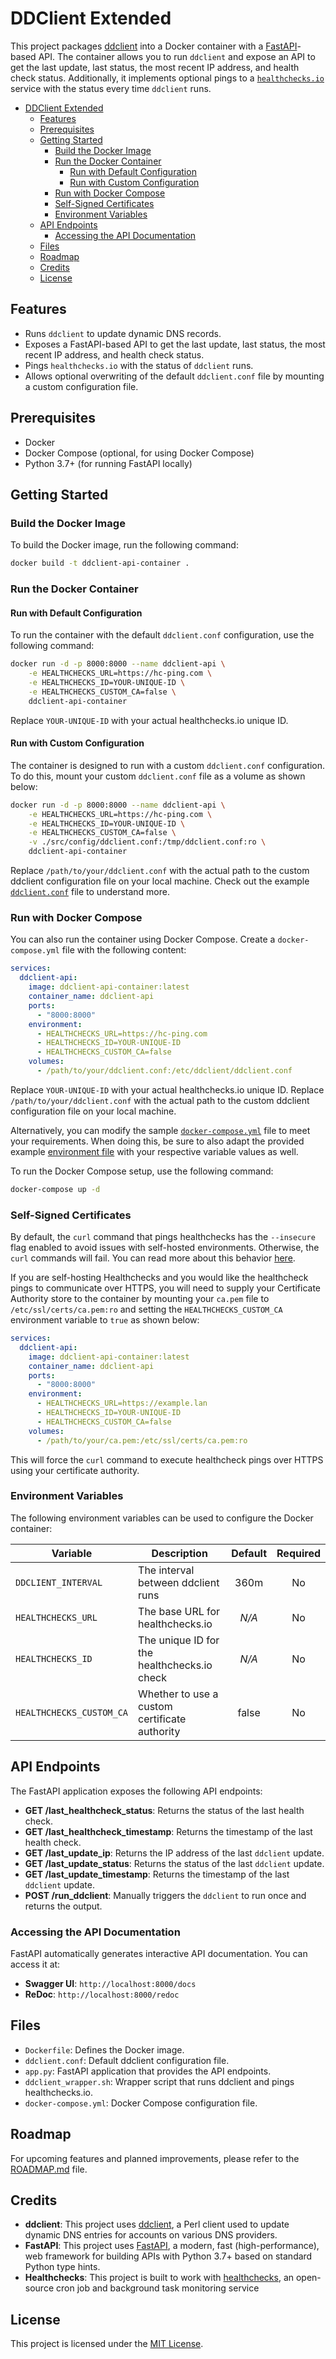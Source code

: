 # DDClient Extended

This project packages [ddclient](https://github.com/ddclient/ddclient) into a Docker container with a [FastAPI](https://fastapi.tiangolo.com/)-based API. The container allows you to run `ddclient` and expose an API to get the last update, last status, the most recent IP address, and health check status. Additionally, it implements optional pings to a [`healthchecks.io`](https://healthchecks.io/) service with the status every time `ddclient` runs.

- [DDClient Extended](#ddclient-extended)
  - [Features](#features)
  - [Prerequisites](#prerequisites)
  - [Getting Started](#getting-started)
    - [Build the Docker Image](#build-the-docker-image)
    - [Run the Docker Container](#run-the-docker-container)
      - [Run with Default Configuration](#run-with-default-configuration)
      - [Run with Custom Configuration](#run-with-custom-configuration)
    - [Run with Docker Compose](#run-with-docker-compose)
    - [Self-Signed Certificates](#self-signed-certificates)
    - [Environment Variables](#environment-variables)
  - [API Endpoints](#api-endpoints)
    - [Accessing the API Documentation](#accessing-the-api-documentation)
  - [Files](#files)
  - [Roadmap](#roadmap)
  - [Credits](#credits)
  - [License](#license)

## Features

- Runs `ddclient` to update dynamic DNS records.
- Exposes a FastAPI-based API to get the last update, last status, the most recent IP address, and health check status.
- Pings `healthchecks.io` with the status of `ddclient` runs.
- Allows optional overwriting of the default `ddclient.conf` file by mounting a custom configuration file.

## Prerequisites

- Docker
- Docker Compose (optional, for using Docker Compose)
- Python 3.7+ (for running FastAPI locally)

## Getting Started

### Build the Docker Image

To build the Docker image, run the following command:

```sh
docker build -t ddclient-api-container .
```

### Run the Docker Container

#### Run with Default Configuration

To run the container with the default `ddclient.conf` configuration, use the following command:

```bash
docker run -d -p 8000:8000 --name ddclient-api \
    -e HEALTHCHECKS_URL=https://hc-ping.com \
    -e HEALTHCHECKS_ID=YOUR-UNIQUE-ID \
    -e HEALTHCHECKS_CUSTOM_CA=false \
    ddclient-api-container
```

Replace `YOUR-UNIQUE-ID` with your actual healthchecks.io unique ID.

#### Run with Custom Configuration

The container is designed to run with a custom `ddclient.conf` configuration. To do this, mount your custom `ddclient.conf` file as a volume as shown below:

```bash
docker run -d -p 8000:8000 --name ddclient-api \
    -e HEALTHCHECKS_URL=https://hc-ping.com \
    -e HEALTHCHECKS_ID=YOUR-UNIQUE-ID \
    -e HEALTHCHECKS_CUSTOM_CA=false \
    -v ./src/config/ddclient.conf:/tmp/ddclient.conf:ro \
    ddclient-api-container
```

Replace `/path/to/your/ddclient.conf` with the actual path to the custom ddclient configuration file on your local machine. Check out the example [`ddclient.conf`](src/config/ddclient.conf.example) file to understand more.

### Run with Docker Compose

You can also run the container using Docker Compose. Create a `docker-compose.yml` file with the following content:

```yaml
services:
  ddclient-api:
    image: ddclient-api-container:latest
    container_name: ddclient-api
    ports:
      - "8000:8000"
    environment:
      - HEALTHCHECKS_URL=https://hc-ping.com
      - HEALTHCHECKS_ID=YOUR-UNIQUE-ID
      - HEALTHCHECKS_CUSTOM_CA=false
    volumes:
      - /path/to/your/ddclient.conf:/etc/ddclient/ddclient.conf
```

Replace `YOUR-UNIQUE-ID` with your actual healthchecks.io unique ID. Replace `/path/to/your/ddclient.conf` with the actual path to the custom ddclient configuration file on your local machine.

Alternatively, you can modify the sample [`docker-compose.yml`](docker-compose.yml) file to meet your requirements. When doing this, be sure to also adapt the provided example [environment file](example.env) with your respective variable values as well.

To run the Docker Compose setup, use the following command:

```bash
docker-compose up -d
```

### Self-Signed Certificates

By default, the `curl` command that pings healthchecks has the `--insecure` flag enabled to avoid issues with self-hosted environments. Otherwise, the `curl` commands will fail. You can read more about this behavior [here](https://curl.se/docs/sslcerts.html).

If you are self-hosting Healthchecks and you would like the healthcheck pings to communicate over HTTPS, you will need to supply your Certificate Authority store to the container by mounting your `ca.pem` file to `/etc/ssl/certs/ca.pem:ro` and setting the `HEALTHCHECKS_CUSTOM_CA` environment variable to `true` as shown below:

```yaml
services:
  ddclient-api:
    image: ddclient-api-container:latest
    container_name: ddclient-api
    ports:
      - "8000:8000"
    environment:
      - HEALTHCHECKS_URL=https://example.lan
      - HEALTHCHECKS_ID=YOUR-UNIQUE-ID
      - HEALTHCHECKS_CUSTOM_CA=false
    volumes:
      - /path/to/your/ca.pem:/etc/ssl/certs/ca.pem:ro
```

This will force the `curl` command to execute healthcheck pings over HTTPS using your certificate authority.

### Environment Variables

The following environment variables can be used to configure the Docker container:

| **Variable**             | **Description**                               | **Default** | **Required** |
| ------------------------ | --------------------------------------------- | :---------: | :----------: |
| `DDCLIENT_INTERVAL`      | The interval between ddclient runs            |    360m     |      No      |
| `HEALTHCHECKS_URL`       | The base URL for healthchecks.io              |    _N/A_    |      No      |
| `HEALTHCHECKS_ID`        | The unique ID for the healthchecks.io check   |    _N/A_    |      No      |
| `HEALTHCHECKS_CUSTOM_CA` | Whether to use a custom certificate authority |    false    |      No      |

## API Endpoints

The FastAPI application exposes the following API endpoints:

- **GET /last_healthcheck_status**: Returns the status of the last health check.
- **GET /last_healthcheck_timestamp**: Returns the timestamp of the last health check.
- **GET /last_update_ip**: Returns the IP address of the last `ddclient` update.
- **GET /last_update_status**: Returns the status of the last `ddclient` update.
- **GET /last_update_timestamp**: Returns the timestamp of the last `ddclient` update.
- **POST /run_ddclient**: Manually triggers the `ddclient` to run once and returns the output.

### Accessing the API Documentation

FastAPI automatically generates interactive API documentation. You can access it at:

- **Swagger UI**: `http://localhost:8000/docs`
- **ReDoc**: `http://localhost:8000/redoc`

## Files

- `Dockerfile`: Defines the Docker image.
- `ddclient.conf`: Default ddclient configuration file.
- `app.py`: FastAPI application that provides the API endpoints.
- `ddclient_wrapper.sh`: Wrapper script that runs ddclient and pings healthchecks.io.
- `docker-compose.yml`: Docker Compose configuration file.

## Roadmap

For upcoming features and planned improvements, please refer to the [ROADMAP.md](ROADMAP.md) file.

## Credits

- **ddclient**: This project uses [ddclient](https://github.com/ddclient/ddclient), a Perl client used to update dynamic DNS entries for accounts on various DNS providers.
- **FastAPI**: This project uses [FastAPI](https://fastapi.tiangolo.com/), a modern, fast (high-performance), web framework for building APIs with Python 3.7+ based on standard Python type hints.
- **Healthchecks**: This project is built to work with [healthchecks](https://github.com/healthchecks/healthchecks), an open-source cron job and background task monitoring service

## License

This project is licensed under the [MIT License](LICENSE).
